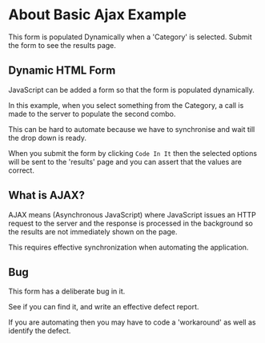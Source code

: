 # About Basic Ajax Example

<div class="explanation">
        <p>This form is populated Dynamically when a 'Category' is selected. Submit the form to see the results page.
        </p>
</div>

## Dynamic HTML Form

JavaScript can be added a form so that the form is populated dynamically.

In this example, when you select something from the Category, a call is made to the server to populate the second combo.

This can be hard to automate because we have to synchronise and wait till the drop down is ready.

When you submit the form by clicking `Code In It` then the selected options will be sent to the 'results' page and you can assert that the values are correct.

## What is AJAX?

AJAX means (Asynchronous JavaScript) where JavaScript issues an HTTP request to the server and the response is processed in the background so the results are not immediately shown on the page.

This requires effective synchronization when automating the application.

## Bug

This form has a deliberate bug in it.

See if you can find it, and write an effective defect report.

If you are automating then you may have to code a 'workaround' as well as identify the defect.
